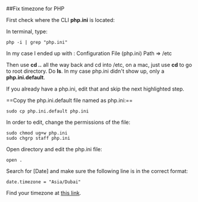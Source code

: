 ##Fix timezone for PHP

First check where the CLI **php.ini** is located:

In terminal, type:

	php -i | grep "php.ini"

In my case I ended up with : Configuration File (php.ini) Path => /etc

Then use **cd ..** all the way back and cd into /etc, on a mac, just use **cd** to go to root directory. Do **ls**. In my case php.ini didn't show up, only a **php.ini.default**.

If you already have a php.ini, edit that and skip the next highlighted step.

==Copy the php.ini.default file named as php.ini:==

	sudo cp php.ini.default php.ini

In order to edit, change the permissions of the file:

	sudo chmod ug+w php.ini
	sudo chgrp staff php.ini
	    
Open directory and edit the php.ini file:

    open .

Search for [Date] and make sure the following line is in the correct format:

    date.timezone = "Asia/Dubai"
    
Find your timezone at [this link](http://php.net/manual/en/timezones.php).